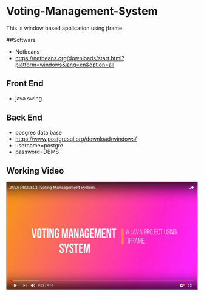# Voting-Management-System
This is window based application using jframe

##Software
- Netbeans
- https://netbeans.org/downloads/start.html?platform=windows&lang=en&option=all

## Front End
- java swing
## Back End 
- posgres data base
- https://www.postgresql.org/download/windows/
- username=postgre
- password=DBMS

## Working Video

[![Watch the video](https://github.com/Niraj-Ranjan/Voting-Management-System/blob/master/Screenshot/Screenshot%20(139).png)](https://www.youtube.com/watch?v=vL1COucMHyY&t=29s)


